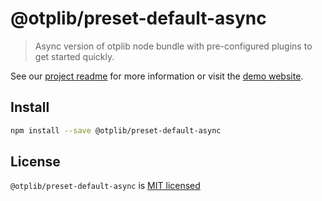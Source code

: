 # @otplib/preset-default-async

> Async version of otplib node bundle with pre-configured plugins to get started quickly.

See our [project readme][project-v-readme] for more information
or visit the [demo website][project-v-site].

## Install

```bash
npm install --save @otplib/preset-default-async
```

## License

`@otplib/preset-default-async` is [MIT licensed][project-license]

[project-license]: https://github.com/yeojz/otplib/blob/master/LICENSE
[project-v-readme]: https://github.com/yeojz/otplib/blob/master/README.md
[project-v-site]: https://otplib.yeojz.dev
